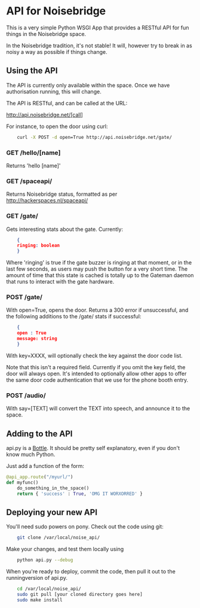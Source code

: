 API for Noisebridge
===================

This is a very simple Python WSGI App that provides a RESTful API for fun things in the Noisebridge space.

In the Noisebridge tradition, it's not stable! It will, however try to break in
as noisy a way as possible if things change.

Using the API
-------------

The API is currently only available within the space. Once we have
authorisation running, this will change.

The API is RESTful, and can be called at the URL:

http://api.noisebridge.net/[call]

For instance, to open the door using curl:

```bash
    curl -X POST -d open=True http://api.noisebridge.net/gate/
```

### GET /hello/[name]

Returns 'hello [name]'

### GET /spaceapi/

Returns Noisebridge status, formatted as per http://hackerspaces.nl/spaceapi/

### GET /gate/

Gets interesting stats about the gate. Currently:

```json
    {
    ringing: boolean
    }
```

Where 'ringing' is true if the gate buzzer is ringing at that moment, or in the
last few seconds, as users may push the button for a very short time. The
amount of time that this state is cached is totally up to the Gateman daemon
that runs to interact with the gate hardware.

### POST /gate/ 

With open=True, opens the door. Returns a 300 error if unsuccessful, and
the following additions to the /gate/ stats if successful:

```json
    {
    open : True
    message: string
    }
```

With key=XXXX, will optionally check the key against the door code list. 

Note that this isn't a required field. Currently if you omit the key field, the
door will always open. It's intended to optionally allow other apps to offer
the same door code authentication that we use for the phone booth entry. 

### POST /audio/

With say=[TEXT] will convert the TEXT into speech, and announce it to the space.

Adding to the API
-----------------

api.py is a [Bottle](http://bottlepy.org/docs/dev/). It should be pretty self
explanatory, even if you don't know much Python.

Just add a function of the form:

```python
@api_app.route("/myurl/")
def myfunc()
    do_something_in_the_space()
    return { 'success' : True, 'OMG IT WORXORRED' }
```

Deploying your new API
----------------------

You'll need sudo powers on pony. Check out the code using git:

```bash
    git clone /var/local/noise_api/
```

Make your changes, and test them locally using 

```bash
    python api.py --debug
```

When you're ready to deploy, commit the code, then pull it out to the runningversion of api.py.

```bash
    cd /var/local/noise_api/
    sudo git pull [your cloned directory goes here]
    sudo make install
```
